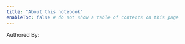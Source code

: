 ```yaml
---
title: "About this notebook"
enableToc: false # do not show a table of contents on this page
---
```


Authored By: 
